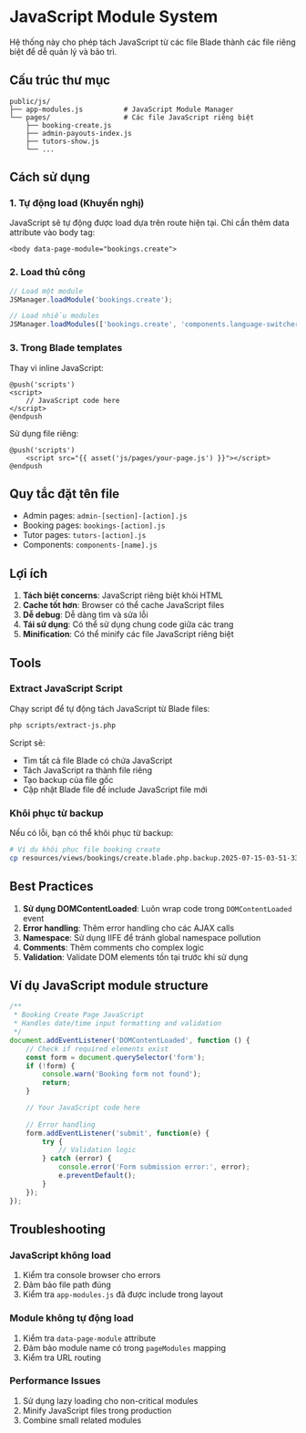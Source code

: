 # JavaScript Module System

Hệ thống này cho phép tách JavaScript từ các file Blade thành các file riêng biệt để dễ quản lý và bảo trì.

## Cấu trúc thư mục

```
public/js/
├── app-modules.js          # JavaScript Module Manager
└── pages/                  # Các file JavaScript riêng biệt
    ├── booking-create.js
    ├── admin-payouts-index.js
    ├── tutors-show.js
    └── ...
```

## Cách sử dụng

### 1. Tự động load (Khuyến nghị)

JavaScript sẽ tự động được load dựa trên route hiện tại. Chỉ cần thêm data attribute vào body tag:

```blade
<body data-page-module="bookings.create">
```

### 2. Load thủ công

```javascript
// Load một module
JSManager.loadModule('bookings.create');

// Load nhiều modules
JSManager.loadModules(['bookings.create', 'components.language-switcher']);
```

### 3. Trong Blade templates

Thay vì inline JavaScript:

```blade
@push('scripts')
<script>
    // JavaScript code here
</script>
@endpush
```

Sử dụng file riêng:

```blade
@push('scripts')
    <script src="{{ asset('js/pages/your-page.js') }}"></script>
@endpush
```

## Quy tắc đặt tên file

- Admin pages: `admin-[section]-[action].js`
- Booking pages: `bookings-[action].js`
- Tutor pages: `tutors-[action].js`
- Components: `components-[name].js`

## Lợi ích

1. **Tách biệt concerns**: JavaScript riêng biệt khỏi HTML
2. **Cache tốt hơn**: Browser có thể cache JavaScript files
3. **Dễ debug**: Dễ dàng tìm và sửa lỗi
4. **Tái sử dụng**: Có thể sử dụng chung code giữa các trang
5. **Minification**: Có thể minify các file JavaScript riêng biệt

## Tools

### Extract JavaScript Script

Chạy script để tự động tách JavaScript từ Blade files:

```bash
php scripts/extract-js.php
```

Script sẽ:
- Tìm tất cả file Blade có chứa JavaScript
- Tách JavaScript ra thành file riêng
- Tạo backup của file gốc
- Cập nhật Blade file để include JavaScript file mới

### Khôi phục từ backup

Nếu có lỗi, bạn có thể khôi phục từ backup:

```bash
# Ví dụ khôi phục file booking create
cp resources/views/bookings/create.blade.php.backup.2025-07-15-03-51-33 resources/views/bookings/create.blade.php
```

## Best Practices

1. **Sử dụng DOMContentLoaded**: Luôn wrap code trong `DOMContentLoaded` event
2. **Error handling**: Thêm error handling cho các AJAX calls
3. **Namespace**: Sử dụng IIFE để tránh global namespace pollution
4. **Comments**: Thêm comments cho complex logic
5. **Validation**: Validate DOM elements tồn tại trước khi sử dụng

## Ví dụ JavaScript module structure

```javascript
/**
 * Booking Create Page JavaScript
 * Handles date/time input formatting and validation
 */
document.addEventListener('DOMContentLoaded', function () {
    // Check if required elements exist
    const form = document.querySelector('form');
    if (!form) {
        console.warn('Booking form not found');
        return;
    }

    // Your JavaScript code here
    
    // Error handling
    form.addEventListener('submit', function(e) {
        try {
            // Validation logic
        } catch (error) {
            console.error('Form submission error:', error);
            e.preventDefault();
        }
    });
});
```

## Troubleshooting

### JavaScript không load

1. Kiểm tra console browser cho errors
2. Đảm bảo file path đúng
3. Kiểm tra `app-modules.js` đã được include trong layout

### Module không tự động load

1. Kiểm tra `data-page-module` attribute
2. Đảm bảo module name có trong `pageModules` mapping
3. Kiểm tra URL routing

### Performance Issues

1. Sử dụng lazy loading cho non-critical modules
2. Minify JavaScript files trong production
3. Combine small related modules
